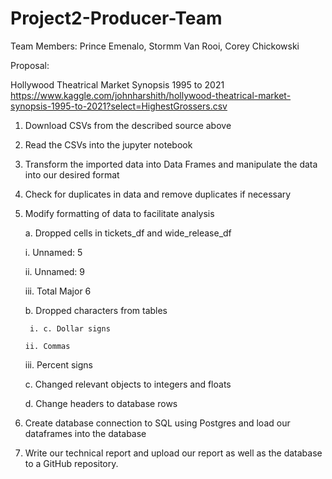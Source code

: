 # Project2-Producer-Team

Team Members:
Prince Emenalo, Stormm Van Rooi, Corey Chickowski

Proposal:

Hollywood Theatrical Market Synopsis 1995 to 2021
https://www.kaggle.com/johnharshith/hollywood-theatrical-market-synopsis-1995-to-2021?select=HighestGrossers.csv

1. Download CSVs from the described source above

2. Read the CSVs into the jupyter notebook 

3. Transform the imported data into Data Frames and manipulate the data into our desired format

4. Check for duplicates in data and remove duplicates if necessary

5. Modify formatting of data to facilitate analysis
   
   a. Dropped cells in tickets_df and wide_release_df
      
      i. Unnamed: 5
     
     ii. Unnamed: 9
     
     iii. Total Major 6
   
   b. Dropped characters from tables
        
        i. c. Dollar signs
       
       ii. Commas
      
      iii. Percent signs
    
    c. Changed relevant objects to integers and floats
   
    d. Change headers to database rows

6. Create database connection to SQL using Postgres and load our dataframes into the database

7. Write our technical report and upload our report as well as the database to a GitHub repository.
